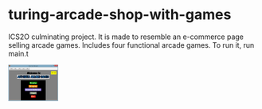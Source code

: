 # turing-arcade-shop-with-games
ICS2O culminating project. It is made to resemble an e-commerce page selling arcade games. Includes four functional arcade games. To run it, run main.t 

<img src="images/arcade1.PNG" width="100">
